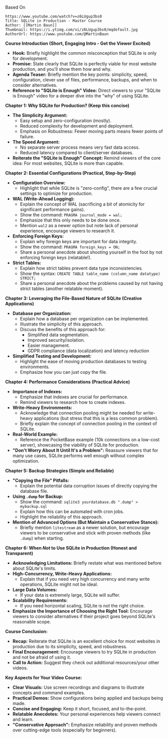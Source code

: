 

Based On
```vid
https://www.youtube.com/watch?v=z6LUgup3bs0
Title: SQLite in Production - Master Course
Author: [[Martin Baun]]
Thumbnail: https://i.ytimg.com/vi/z6LUgup3bs0/mqdefault.jpg
AuthorUrl: https://www.youtube.com/@MartinBaun
```

**Course Introduction (Short, Engaging Intro - Get the Viewer Excited)**

*   **Hook:** Briefly highlight the common misconception that SQLite is only for development.
*   **Promise:** State clearly that SQLite is perfectly viable for most website production, and you'll show them how and why.
*   **Agenda Teaser:** Briefly mention the key points: simplicity, speed, configuration, clever use of files, performance, backups, and when to consider alternatives.
*   **Reference to "SQLite is Enough" Video:** Direct viewers to your "SQLite is Enough" video for a deeper dive into the "why" of using SQLite.

**Chapter 1: Why SQLite for Production? (Keep this concise)**

*   **The Simplicity Argument:**
    *   Easy setup and zero-configuration (mostly).
    *   Reduced complexity for development and deployment.
    *   Emphasis on Robustness: Fewer moving parts means fewer points of failure.
*   **The Speed Argument:**
    *   No separate server process means very fast data access.
    *   Reduced latency compared to client/server databases.
*   **Reiterate the "SQLite is Enough" Concept:** Remind viewers of the core idea: For most websites, SQLite is more than capable.

**Chapter 2: Essential Configurations (Practical, Step-by-Step)**

*   **Configuration Overview:**
    *   Highlight that while SQLite is "zero-config", there are a few crucial settings to optimize for production.
*   **WAL (Write-Ahead Logging):**
    *   Explain the concept of WAL (sacrificing a bit of atomicity for significant performance gains).
    *   Show the command: `PRAGMA journal_mode = wal;`
    *   Emphasize that this only needs to be done once.
    *   Mention `wal2` as a newer option but note lack of personal experience, encourage viewers to research it.
*   **Enforcing Foreign Keys:**
    *   Explain why foreign keys are important for data integrity.
    *   Show the command: `PRAGMA foreign_keys = ON;`
    *   Share a personal anecdote about shooting yourself in the foot by not enforcing foreign keys (relatable!).
*   **Strict Tables:**
    *   Explain how strict tables prevent data type inconsistencies.
    *   Show the syntax: `CREATE TABLE table_name (column_name datatype) STRICT;`
    *   Share a personal anecdote about the problems caused by not having strict tables (another relatable moment).

**Chapter 3: Leveraging the File-Based Nature of SQLite (Creative Applications)**

*   **Database per Organization:**
    *   Explain how a database per organization can be implemented.
    *   Illustrate the simplicity of this approach.
    *   Discuss the benefits of this approach for:
        *   Simplified data segmentation.
        *   Improved security/isolation.
        *   Easier management.
        *   GDPR compliance (data localization) and latency reduction
*   **Simplified Testing and Development:**
    *   Highlight the ease of moving production databases to testing environments.
    *   Emphasize how you can just copy the file.

**Chapter 4: Performance Considerations (Practical Advice)**

*   **Importance of Indexes:**
    *   Emphasize that indexes are crucial for performance.
    *   Remind viewers to research how to create indexes.
*   **Write-Heavy Environments:**
    *   Acknowledge that connection pooling might be needed for write-heavy applications (but stress that this is a less common problem).
    *   Briefly explain the concept of connection pooling in the context of SQLite.
*   **Real-World Example:**
    *   Reference the PocketBase example (10k connections on a low-cost server), showcasing the viability of SQLite for production.
*   **"Don't Worry About It Until It's a Problem":** Reassure viewers that for many use cases, SQLite performs well enough without complex optimization.

**Chapter 5: Backup Strategies (Simple and Reliable)**

*   **"Copying the File" Pitfalls:**
    *   Explain the potential data corruption issues of directly copying the database file.
*   **Using `.dump` for Backup:**
    *   Show the command: `sqlite3 yourdatabase.db ".dump" > mybackup.sql`
    *   Explain how this can be automated with cron jobs.
    *   Highlight the reliability of this approach.
*   **Mention of Advanced Options (But Maintain a Conservative Stance):**
    *   Briefly mention `litestream` as a newer solution, but encourage viewers to be conservative and stick with proven methods (like `.dump`) when starting.

**Chapter 6: When *Not* to Use SQLite in Production (Honest and Transparent)**

*   **Acknowledging Limitations:** Briefly restate what was mentioned before about SQLite's limits.
*   **High-Concurrency, Write-Heavy Applications:**
    *   Explain that if you need very high concurrency and many write operations, SQLite might not be ideal.
*   **Large Data Volumes:**
    *   If your data is extremely large, SQLite will suffer.
*   **Scalability Requirements:**
    *   If you need horizontal scaling, SQLite is not the right choice.
*   **Emphasize the Importance of Choosing the Right Tool:** Encourage viewers to consider alternatives if their project goes beyond SQLite's reasonable scope.

**Course Conclusion:**

*   **Recap:** Reiterate that SQLite is an excellent choice for most websites in production due to its simplicity, speed, and robustness.
*   **Final Encouragement:** Encourage viewers to try SQLite in production and not be afraid of using it.
*   **Call to Action:** Suggest they check out additional resources/your other videos.

**Key Aspects for Your Video Course:**

*   **Clear Visuals:** Use screen recordings and diagrams to illustrate concepts and command examples.
*   **Practical Demos:** Show configurations being applied and backups being made.
*   **Concise and Engaging:** Keep it short, focused, and to-the-point.
*   **Relatable Anecdotes:** Your personal experiences help viewers connect and learn.
*   **"Conservative Approach":** Emphasize reliability and proven methods over cutting-edge tools (especially for beginners).

